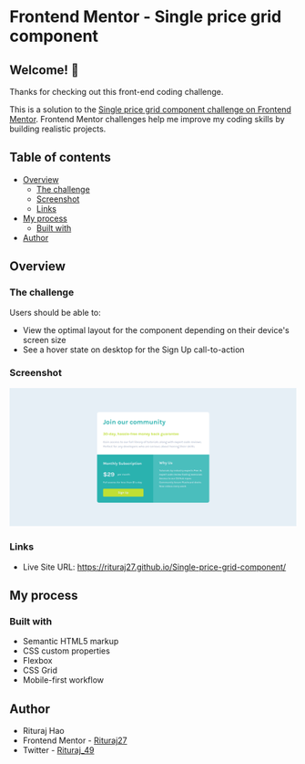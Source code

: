 # Frontend Mentor - Single price grid component

## Welcome! 👋

Thanks for checking out this front-end coding challenge.

This is a solution to the [Single price grid component challenge on Frontend Mentor](https://www.frontendmentor.io/challenges/single-price-grid-component-5ce41129d0ff452fec5abbbc). Frontend Mentor challenges help me improve my coding skills by building realistic projects.

## Table of contents

- [Overview](#overview)
  - [The challenge](#the-challenge)
  - [Screenshot](#screenshot)
  - [Links](#links)
- [My process](#my-process)
  - [Built with](#built-with)
- [Author](#author)

## Overview

### The challenge

Users should be able to:

- View the optimal layout for the component depending on their device's screen size
- See a hover state on desktop for the Sign Up call-to-action

### Screenshot

![Alt text](image.png)

### Links

- Live Site URL: https://rituraj27.github.io/Single-price-grid-component/

## My process

### Built with

- Semantic HTML5 markup
- CSS custom properties
- Flexbox
- CSS Grid
- Mobile-first workflow

## Author

- Rituraj Hao
- Frontend Mentor - [Rituraj27](https://www.frontendmentor.io/profile/Rituraj27)
- Twitter - [Rituraj_49](https://www.twitter.com/Rituraj_49)
